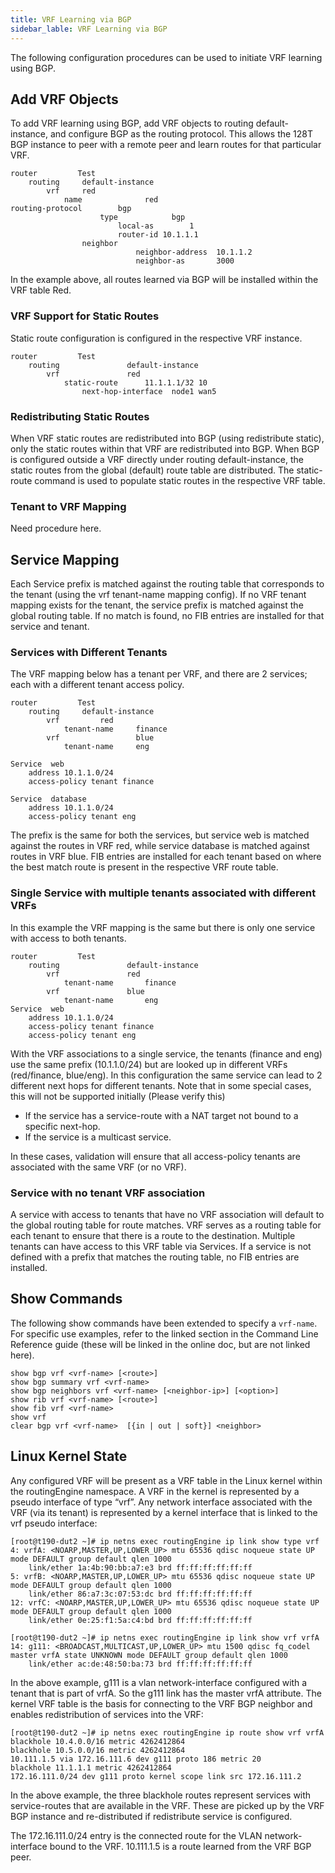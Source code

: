 ```yaml
---
title: VRF Learning via BGP
sidebar_lable: VRF Learning via BGP
---
```


The following configuration procedures can be used to initiate VRF learning using BGP. 

## Add VRF Objects 

To add VRF learning using BGP, add VRF objects to routing default-instance, and configure BGP as the routing protocol. This allows the 128T BGP instance to peer with a remote peer and learn routes for that particular VRF.
```
router         Test
	routing		default-instance
		vrf		red
           	name              red
routing-protocol		bgp
               		type           	bgp
                		local-as  		1
                		router-id 10.1.1.1
 				neighbor
                    		neighbor-address  10.1.1.2
                    		neighbor-as       3000
```
In the example above, all routes learned via BGP will be installed within the VRF table Red. 

### VRF Support for Static Routes

Static route configuration is configured in the respective VRF instance.
```
router         Test
    routing               default-instance
        vrf               red
            static-route      11.1.1.1/32 10
                next-hop-interface  node1 wan5          
```
### Redistributing Static Routes
When VRF static routes are redistributed into BGP (using redistribute static), only the static routes within that VRF are redistributed into BGP. When BGP is configured outside a VRF directly under routing default-instance, the static routes from the global (default) route table are distributed. The static-route command is used to populate static routes in the respective VRF table.

### Tenant to VRF Mapping
Need procedure here.

## Service Mapping

Each Service prefix is matched against the routing table that corresponds to the tenant (using the vrf tenant-name mapping config). If no VRF tenant mapping exists for the tenant, the service prefix is matched against the global routing table. If no match is found, no FIB entries are installed for that service and tenant.

### Services with Different Tenants
The VRF mapping below has a tenant per VRF, and there are 2 services; each with a different tenant access policy.
```
router         Test
    routing		default-instance
        vrf			red
            tenant-name		finance
        vrf               	blue
            tenant-name		eng
    
Service  web
    address 10.1.1.0/24
    access-policy tenant finance

Service  database
    address 10.1.1.0/24
    access-policy tenant eng
```

The prefix is the same for both the services, but service web is matched against the routes in VRF red, while service database is matched against routes in VRF blue. 
FIB entries are installed for each tenant based on where the best match route is present in the respective VRF route table.

### Single Service with multiple tenants associated with different VRFs

In this example the VRF mapping is the same but there is only one service with access to both tenants.
```
router         Test
    routing               default-instance
        vrf               red
            tenant-name       finance
        vrf               blue
            tenant-name       eng
Service  web
    address 10.1.1.0/24
    access-policy tenant finance
    access-policy tenant eng
```

With the VRF associations to a single service, the tenants (finance and eng) use the same prefix (10.1.1.0/24) but are looked up in different VRFs (red/finance, blue/eng). In this configuration the same service can lead to 2 different next hops for different tenants. 
Note that in some special cases, this will not be supported initially (Please verify this)

- If the service has a service-route with a NAT target not bound to a specific next-hop.
- If the service is a multicast service.

In these cases, validation will ensure that all access-policy tenants are associated with the same VRF (or no VRF).

### Service with no tenant VRF association

A service with access to tenants that have no VRF association will default to the global routing table for route matches.
VRF serves as a routing table for each tenant to ensure that there is a route to the destination.  Multiple tenants can have access to this VRF table via Services. If a service is not defined with a prefix that matches the routing table, no FIB entries are installed. 

## Show Commands
The following show commands have been extended to specify a `vrf-name`. For specific use examples, refer to the linked section in the Command Line Reference guide (these will be linked in the online doc, but are not linked here).

```
show bgp vrf <vrf-name> [<route>]
show bgp summary vrf <vrf-name>
show bgp neighbors vrf <vrf-name> [<neighbor-ip>] [<option>]
show rib vrf <vrf-name> [<route>]
show fib vrf <vrf-name>
show vrf
clear bgp vrf <vrf-name>  [{in | out | soft}] <neighbor>
```
## Linux Kernel State

Any configured VRF will be present as a VRF table in the Linux kernel within the routingEngine namespace. A VRF in the kernel is represented by a pseudo interface of type “vrf”. Any network interface associated with the VRF (via its tenant) is represented by a kernel interface that is linked to the vrf pseudo interface:
```
[root@t190-dut2 ~]# ip netns exec routingEngine ip link show type vrf
4: vrfA: <NOARP,MASTER,UP,LOWER_UP> mtu 65536 qdisc noqueue state UP mode DEFAULT group default qlen 1000
    link/ether 1a:4b:90:bb:a7:e3 brd ff:ff:ff:ff:ff:ff
5: vrfB: <NOARP,MASTER,UP,LOWER_UP> mtu 65536 qdisc noqueue state UP mode DEFAULT group default qlen 1000
    link/ether 86:a7:3c:07:53:dc brd ff:ff:ff:ff:ff:ff
12: vrfC: <NOARP,MASTER,UP,LOWER_UP> mtu 65536 qdisc noqueue state UP mode DEFAULT group default qlen 1000
    link/ether 0e:25:f1:5a:c4:bd brd ff:ff:ff:ff:ff:ff

[root@t190-dut2 ~]# ip netns exec routingEngine ip link show vrf vrfA
14: g111: <BROADCAST,MULTICAST,UP,LOWER_UP> mtu 1500 qdisc fq_codel master vrfA state UNKNOWN mode DEFAULT group default qlen 1000
    link/ether ac:de:48:50:ba:73 brd ff:ff:ff:ff:ff:ff
```

In the above example, g111 is a vlan network-interface configured with a tenant that is part of vrfA. So the g111 link has the master vrfA attribute.
The kernel VRF table is the basis for connecting to the VRF BGP neighbor and enables redistribution of services into the VRF: 
```
[root@t190-dut2 ~]# ip netns exec routingEngine ip route show vrf vrfA
blackhole 10.4.0.0/16 metric 4262412864 
blackhole 10.5.0.0/16 metric 4262412864 
10.111.1.5 via 172.16.111.6 dev g111 proto 186 metric 20 
blackhole 11.1.1.1 metric 4262412864 
172.16.111.0/24 dev g111 proto kernel scope link src 172.16.111.2
```

In the above example, the three blackhole routes represent services with service-routes that are available in the VRF. These are picked up by the VRF BGP instance and re-distributed if redistribute service is configured.

The 172.16.111.0/24 entry is the connected route for the VLAN network-interface bound to the VRF. 10.111.1.5 is a route learned from the VRF BGP peer.
